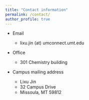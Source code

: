 ```yaml
---
title: "Contact information"
permalink: /contact/
author_profile: true
---
```

* Email
    * lixu.jin (at) umconnect.umt.edu

* Office
    * 301 Chemistry building

* Campus mailing address 
    * Lixu Jin
    * 32 Campus Drive
    * Missoula, MT 59812
